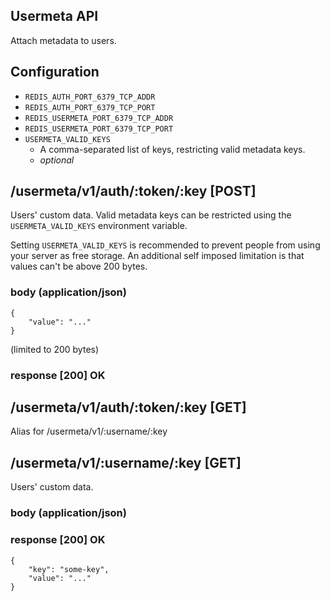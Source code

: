 Usermeta API
------------

Attach metadata to users.

## Configuration

 * `REDIS_AUTH_PORT_6379_TCP_ADDR`
 * `REDIS_AUTH_PORT_6379_TCP_PORT`
 * `REDIS_USERMETA_PORT_6379_TCP_ADDR`
 * `REDIS_USERMETA_PORT_6379_TCP_PORT`
 * `USERMETA_VALID_KEYS`
   * A comma-separated list of keys, restricting valid metadata keys.
   * _optional_

## /usermeta/v1/auth/:token/:key [POST]

Users' custom data. Valid metadata keys can be restricted using the `USERMETA_VALID_KEYS` environment variable.

Setting `USERMETA_VALID_KEYS` is recommended to prevent people from using your server as free storage. An additional self imposed limitation is that values can't be above 200 bytes.

### body (application/json)

    {
        "value": "..."
    }

(limited to 200 bytes)

### response [200] OK

## /usermeta/v1/auth/:token/:key [GET]

Alias for /usermeta/v1/:username/:key

## /usermeta/v1/:username/:key [GET]

Users' custom data.

### body (application/json)

### response [200] OK

    {
        "key": "some-key",
        "value": "..."
    }
